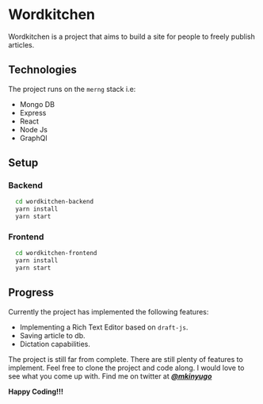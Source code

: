 # Wordkitchen

Wordkitchen is a project that aims to build a site for people to freely publish articles.

## Technologies

The project runs on the `merng` stack i.e:

- Mongo DB
- Express
- React
- Node Js
- GraphQl

## Setup

### Backend

```bash
  cd wordkitchen-backend
  yarn install
  yarn start
```

### Frontend

```bash
  cd wordkitchen-frontend
  yarn install
  yarn start
```

## Progress

Currently the project has implemented the following features:

- Implementing a Rich Text Editor based on `draft-js`.
- Saving article to db.
- Dictation capabilities.

The project is still far from complete. There are still plenty of features to implement. Feel free to clone the project and code along. I would love to see what you come up with.
Find me on twitter at [**_@mkinyugo_**](https://twitter.com/mkinyugo)

**Happy Coding!!!**
